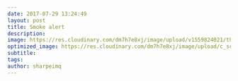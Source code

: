 ```yaml
---
date: 2017-07-29 13:24:49
layout: post
title: Smoke alert
description:
image: https://res.cloudinary.com/dm7h7e8xj/image/upload/v1559824021/theme12_e0vxlr.jpg
optimized_image: https://res.cloudinary.com/dm7h7e8xj/image/upload/c_scale,w_380/v1559824021/theme12_e0vxlr.jpg
subtitle:
tags:
author: sharpeimq
---
```

